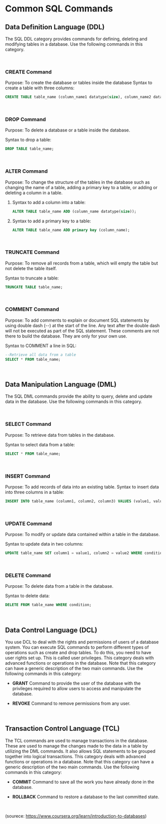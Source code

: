# Common SQL Commands

## Data Definition Language (DDL)

The SQL DDL category provides commands for defining, deleting and modifying tables in a database. Use the following commands in this category.

&nbsp;

### CREATE Command

Purpose: To create the database or tables inside the database
Syntax to create a table with three columns:
```sql
CREATE TABLE table_name (column_name1 datatype(size), column_name2 datatype(size), column_name3 datatype(size));
```

&nbsp;

### DROP Command 

Purpose: To delete a database or a table inside the database. 

Syntax to drop a table:

```sql
DROP TABLE table_name; 
```

&nbsp;

### ALTER Command 

Purpose: To change the structure of the tables in the database such as changing the name of a table, adding a primary key to a table, or adding or deleting a column in a table.

1. Syntax to add a column into a table:
    ```sql
    ALTER TABLE table_name ADD (column_name datatype(size)); 
    ```
2. Syntax to add a primary key to a table:
    ```sql
    ALTER TABLE table_name ADD primary key (column_name);
    ```

&nbsp;

### TRUNCATE Command

Purpose: To remove all records from a table, which will empty the table but not delete the table itself. 

Syntax to truncate a table:

```sql
TRUNCATE TABLE table_name;
```

&nbsp;

### COMMENT Command

Purpose: To add comments to explain or document SQL statements by using double dash (--) at the start of the line. Any text after the double dash will not be executed as part of the SQL statement. These comments are not there to build the database. They are only for your own use.   

Syntax to COMMENT a line in SQL: 

```sql
--Retrieve all data from a table
SELECT * FROM table_name; 
```

&nbsp;

## Data Manipulation Language (DML)
The SQL DML commands provide the ability to query, delete and update data in the database.  Use the following commands in this category.

&nbsp;

### SELECT Command

Purpose: To retrieve data from tables in the database. 

Syntax to select data from a table:
```sql
SELECT * FROM table_name;
```

&nbsp;

### INSERT Command

Purpose: To add records of data into an existing table. 
Syntax to insert data into three columns in a table:
```sql
INSERT INTO table_name (column1, column2, column3) VALUES (value1, value2, value3);
```

&nbsp;

### UPDATE Command 

Purpose: To modify or update data contained within a table in the database. 

Syntax to update data in two columns:
```sql
UPDATE table_name SET column1 = value1, column2 = value2 WHERE condition;
```

&nbsp;

### DELETE Command

Purpose: To delete data from a table in the database.

Syntax to delete data:
```sql
DELETE FROM table_name WHERE condition;
```

&nbsp;

## Data Control Language (DCL)
You use DCL to deal with the rights and permissions of users of a database system. You can execute SQL commands to perform different types of operations such as create and drop tables. To do this, you need to have user rights set up. This is called user privileges. This category deals with advanced functions or operations in the database. Note that this category can have a generic description of the two main commands. Use the following commands in this category:

- **GRANT** Command to provide the user of the database with the privileges required to allow users to access and manipulate the database.

- **REVOKE** Command to remove permissions from any user.

&nbsp;

## Transaction Control Language (TCL) 
The TCL commands are used to manage transactions in the database. These are used to manage the changes made to the data in a table by utilizing the DML commands. It also allows SQL statements to be grouped together into logical transactions. This category deals with advanced functions or operations in a database. Note that this category can have a generic description of the two main commands. Use the following commands in this category:

- **COMMIT** Command to save all the work you have already done in the database. 

- **ROLLBACK** Command to restore a database to the last committed state.

&nbsp;

(sourece: https://www.coursera.org/learn/introduction-to-databases)